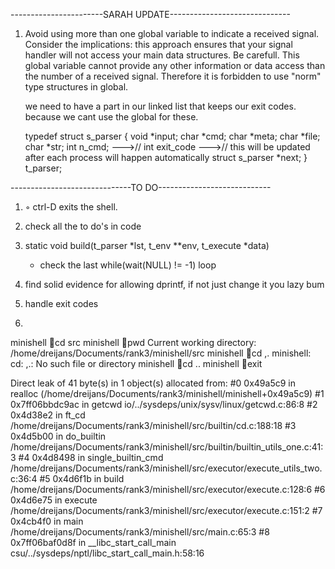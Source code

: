 -----------------------SARAH UPDATE------------------------------

1) 
    Avoid using more than one global variable to indicate a received signal. Consider
    the implications: this approach ensures that your signal handler will not access your
    main data structures.
    Be carefull. This global variable cannot provide any other
    information or data access than the number of a received signal.
    Therefore it is forbidden to use "norm" type structures in global.

    we need to have a part in our linked list that keeps our exit codes. because we cant use the global for these.

    typedef struct s_parser
    {
        void				*input;
        char				*cmd;
        char				*meta;
        char				*file;
        char				*str;
        int					n_cmd;
        --->// int					exit_code 
        --->// this will be updated after each process will happen automatically
        struct s_parser		*next;
    }				t_parser;

------------------------------TO DO----------------------------

1) 
    ◦ ctrl-D exits the shell.

2) 
    check all the to do's in code

3) 
    static void	build(t_parser *lst, t_env **env, t_execute *data)
     * check the last while(wait(NULL) != -1) loop

4) 
    find solid evidence for allowing dprintf, if not just change it you lazy bum

5) 
    handle exit codes

6) 

minishell 🍌cd src
minishell 🍌pwd
Current working directory: /home/dreijans/Documents/rank3/minishell/src
minishell 🍌cd ,.
minishell: cd: ,.: No such file or directory
minishell 🍌cd ..
minishell 🍌exit

Direct leak of 41 byte(s) in 1 object(s) allocated from:
    #0 0x49a5c9 in realloc (/home/dreijans/Documents/rank3/minishell/minishell+0x49a5c9)
    #1 0x7ff06bbdc9ac in getcwd io/../sysdeps/unix/sysv/linux/getcwd.c:86:8
    #2 0x4d38e2 in ft_cd /home/dreijans/Documents/rank3/minishell/src/builtin/cd.c:188:18
    #3 0x4d5b00 in do_builtin /home/dreijans/Documents/rank3/minishell/src/builtin/builtin_utils_one.c:41:3
    #4 0x4d8498 in single_builtin_cmd /home/dreijans/Documents/rank3/minishell/src/executor/execute_utils_two.c:36:4
    #5 0x4d6f1b in build /home/dreijans/Documents/rank3/minishell/src/executor/execute.c:128:6
    #6 0x4d6e75 in execute /home/dreijans/Documents/rank3/minishell/src/executor/execute.c:151:2
    #7 0x4cb4f0 in main /home/dreijans/Documents/rank3/minishell/src/main.c:65:3
    #8 0x7ff06baf0d8f in __libc_start_call_main csu/../sysdeps/nptl/libc_start_call_main.h:58:16
